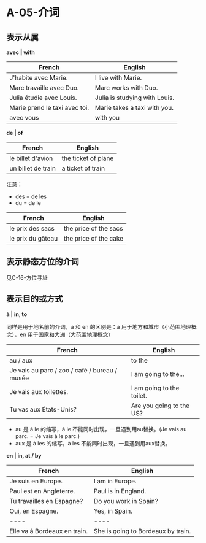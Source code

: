 # A-05-介词

## 表示从属

**avec | with** 

French | English
---- | ----
J'habite avec Marie. | I live with Marie.
Marc travaille avec Duo. | Marc works with Duo.
Julia étudie avec Louis. | Julia is studying with Louis.
Marie prend le taxi avec toi. | Marie takes a taxi with you.
avec vous | with you

**de | of**

French | English
---- | ----
le billet d'avion | the ticket of plane
un billet de train | a ticket of train

注意：
* des = de les
* du = de le

French | English
---- | ----
le prix des sacs | the price of the sacs 
le prix du gâteau | the price of the cake


## 表示静态方位的介词

见C-16-方位寻址

## 表示目的或方式

**à | in, to**

同样是用于地名前的介词，à 和 en 的区别是：à 用于地方和城市（小范围地理概念），en 用于国家和大洲（大范围地理概念）

French | English
---- | ----
au / aux | to the
Je vais au parc / zoo / café / bureau / musée | I am going to the...
Je vais aux toilettes. | I am going to the toilet.
Tu vas aux États-Unis? | Are you going to the US?

* au 是 à le 的缩写，à le 不能同时出现，一旦遇到用au替换。(Je vais au parc. = Je vais à le parc.)
* aux 是 à les 的缩写，à les 不能同时出现，一旦遇到用aux替换。

**en | in, at / by**

French | English
---- | ----
Je suis en Europe. | I am in Europe.
Paul est en Angleterre. | Paul is in England.
Tu travailles en Espagne? | Do you work in Spain?
Oui, en Espagne. | Yes, in Spain.
---- | ----
Elle va à Bordeaux en train. | She is going to Bordeaux by train.
